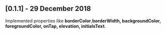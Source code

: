 ## [0.1.1] - 29 December 2018
Implemented properties like **borderColor**,**borderWidth, backgroundColor, foregroundColor, onTap, elevation, initialsText**.
